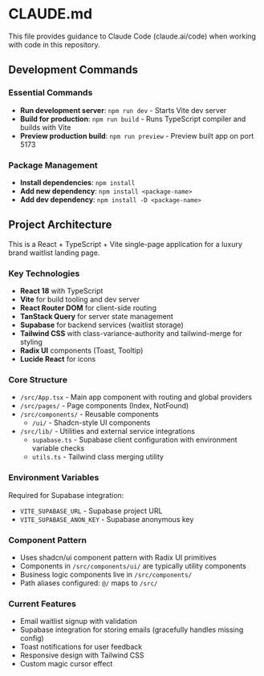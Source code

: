 # CLAUDE.md

This file provides guidance to Claude Code (claude.ai/code) when working with code in this repository.

## Development Commands

### Essential Commands
- **Run development server**: `npm run dev` - Starts Vite dev server
- **Build for production**: `npm run build` - Runs TypeScript compiler and builds with Vite
- **Preview production build**: `npm run preview` - Preview built app on port 5173

### Package Management
- **Install dependencies**: `npm install`
- **Add new dependency**: `npm install <package-name>`
- **Add dev dependency**: `npm install -D <package-name>`

## Project Architecture

This is a React + TypeScript + Vite single-page application for a luxury brand waitlist landing page.

### Key Technologies
- **React 18** with TypeScript
- **Vite** for build tooling and dev server
- **React Router DOM** for client-side routing
- **TanStack Query** for server state management
- **Supabase** for backend services (waitlist storage)
- **Tailwind CSS** with class-variance-authority and tailwind-merge for styling
- **Radix UI** components (Toast, Tooltip)
- **Lucide React** for icons

### Core Structure
- `/src/App.tsx` - Main app component with routing and global providers
- `/src/pages/` - Page components (Index, NotFound)
- `/src/components/` - Reusable components
  - `/ui/` - Shadcn-style UI components
- `/src/lib/` - Utilities and external service integrations
  - `supabase.ts` - Supabase client configuration with environment variable checks
  - `utils.ts` - Tailwind class merging utility

### Environment Variables
Required for Supabase integration:
- `VITE_SUPABASE_URL` - Supabase project URL
- `VITE_SUPABASE_ANON_KEY` - Supabase anonymous key

### Component Pattern
- Uses shadcn/ui component pattern with Radix UI primitives
- Components in `/src/components/ui/` are typically utility components
- Business logic components live in `/src/components/`
- Path aliases configured: `@/` maps to `/src/`

### Current Features
- Email waitlist signup with validation
- Supabase integration for storing emails (gracefully handles missing config)
- Toast notifications for user feedback
- Responsive design with Tailwind CSS
- Custom magic cursor effect